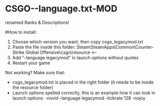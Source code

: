 # CSGO--language.txt-MOD
renamed Ranks &amp; Descriptions!

#How to install:
1. Choose which version you want, then copy csgo_legacymod.txt
2. Paste the file inside this folder: 
Steam\SteamApps\Common\Counter-Strike Global Offensive\csgo\resource <--
3. Add "-language legacymod" in launch options without quotes
4. Restart your game

Not working? Make sure that:
* csgo_legacymod.txt is placed in the right folder (it needs to be inside the resource folder)
* Launch options spelled correctly, this is an example how it can look in launch options:
-novid -language legacymod -tickrate 128 -nojoy
